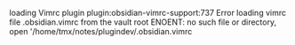 
loading Vimrc plugin
plugin:obsidian-vimrc-support:737 Error loading vimrc file .obsidian.vimrc from the vault root ENOENT: no such file or directory, open '/home/tmx/notes/plugindev/.obsidian.vimrc
